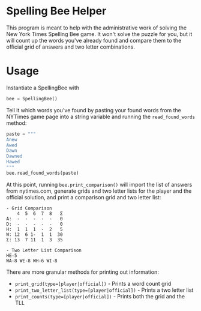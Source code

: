 # Spelling Bee Helper
This program is meant to help with the administrative work of solving the New York Times Spelling Bee game. It won't solve the puzzle for you, but it will count up the words you've already found and compare them to the official grid of answers and two letter combinations.

# Usage
Instantiate a SpellingBee with

```python
bee = SpellingBee()
```
Tell it which words you've found by pasting your found words from the NYTimes game page into a string variable and running the `read_found_words` method:

```python
paste = """
Anew
Awed
Dawn
Dawned
Hawed
"""
bee.read_found_words(paste)
```

At this point, running `bee.print_comparison()` will import the list of answers from nytimes.com, generate grids and two letter lists for the player and the official solution, and print a comparison grid and two letter list:

```
- Grid Comparison
    4  5  6  7  8   Σ
A:  -  -  -  -  -   0
D:  -  -  -  -  -   0
H:  1  1  1  -  2   5
W: 12  6 1-  1  1  30
Σ: 13  7 11  1  3  35

- Two Letter List Comparison
HE-5 
WA-8 WE-8 WH-6 WI-8 
```

There are more granular methods for printing out information:
* `print_grid(type=[player|official])` - Prints a word count grid
* `print_two_letter_list(type=[player|official])` - Prints a two letter list
* `print_counts(type=[player|official])` - Prints both the grid and the TLL
